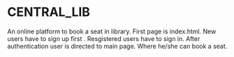 # CENTRAL_LIB
An online platform to book a seat in library.
First page is index.html.
New users have to sign up first .
Resgistered users have to sign in.
After authentication user is directed to main page.
Where he/she can book a seat.
